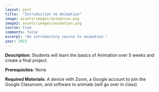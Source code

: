 ```yaml
---
layout: post
title:  "Introduction to Animation"
image: assets/images/animation.png
image2: assets/images/animation.png
course: true
comments: false
excerpt: "An introductory course to animation."
year: 2022
---
```


**Description:** Students will learn the basics of Animation over 5 weeks and create a final project.

**Prerequisites:** None

**Required Materials:** A device with Zoom, a Google account to join the Google Classroom, and software to animate (will go over in class)
